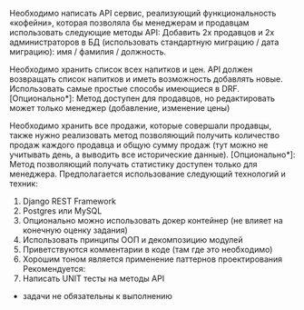 Необходимо написать API сервис, реализующий функциональность
«кофейни», которая позволяла бы менеджерам и продавцам использовать
следующие методы API:
Добавить 2х продавцов и 2х администраторов в БД (использовать стандартную
миграцию / дата миграцию): имя / фамилия / должность.

Необходимо хранить список всех напитков и цен. API должен возвращать список
напитков и иметь возможность добавлять новые. Использовать самые простые
способы имеющиеся в DRF.
[Опционально*]: Метод доступен для продавцов, но редактировать может только
менеджер (добавление, изменение цены)

Необходимо хранить все продажи, которые совершали продавцы, также нужно
реализовать метод позволяющий получить количество продаж каждого продавца и
общую сумму продаж (тут можно не учитывать день, а выводить все исторические
данные).
[Опционально*]: Метод позволяющий получать статистику доступен только для
менеджера.
Предполагается использование следующий технологий и техник:
1) Django REST Framework
2) Postgres или MySQL
3) Опционально можно использовать докер контейнер (не влияет на конечную
оценку задания)
4) Использовать принципы ООП и декомпозицию модулей
5) Приветствуются комментарии в коде (там где это необходимо)
6) Хорошим тоном является применение паттернов проектирования
Рекомендуется:
1) Написать UNIT тесты на методы API

* задачи не обязательны к выполнению
